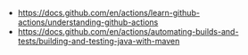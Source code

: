 - https://docs.github.com/en/actions/learn-github-actions/understanding-github-actions
- https://docs.github.com/en/actions/automating-builds-and-tests/building-and-testing-java-with-maven
